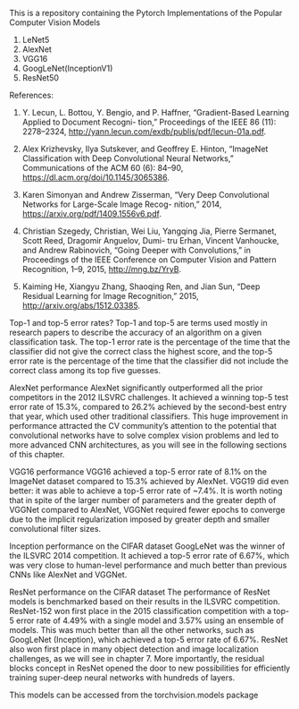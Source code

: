 This is a repository containing the Pytorch Implementations of the Popular Computer Vision Models
1. LeNet5 
2. AlexNet
3. VGG16
4. GoogLeNet(InceptionV1)
5. ResNet50


References: 
1. Y. Lecun, L. Bottou, Y. Bengio, and P. Haffner, “Gradient-Based Learning Applied to Document Recogni-
tion,” Proceedings of the IEEE 86 (11): 2278–2324, http://yann.lecun.com/exdb/publis/pdf/lecun-01a.pdf.

2. Alex Krizhevsky, Ilya Sutskever, and Geoffrey E. Hinton, “ImageNet Classification with Deep Convolutional
Neural Networks,” Communications of the ACM 60 (6): 84–90, https://dl.acm.org/doi/10.1145/3065386.

3. Karen Simonyan and Andrew Zisserman, “Very Deep Convolutional Networks for Large-Scale Image Recog-
nition,” 2014, https://arxiv.org/pdf/1409.1556v6.pdf.

4. Christian Szegedy, Christian, Wei Liu, Yangqing Jia, Pierre Sermanet, Scott Reed, Dragomir Anguelov, Dumi-
tru Erhan, Vincent Vanhoucke, and Andrew Rabinovich, “Going Deeper with Convolutions,” in Proceedings of
the IEEE Conference on Computer Vision and Pattern Recognition, 1–9, 2015, http://mng.bz/YryB.

5. Kaiming He, Xiangyu Zhang, Shaoqing Ren, and Jian Sun, “Deep Residual Learning for Image Recognition,”
2015, http://arxiv.org/abs/1512.03385.

Top-1 and top-5 error rates?
Top-1 and top-5 are terms used mostly in research papers to describe the accuracy
of an algorithm on a given classification task. The top-1 error rate is the percentage
of the time that the classifier did not give the correct class the highest score, and the
top-5 error rate is the percentage of the time that the classifier did not include the
correct class among its top five guesses.

AlexNet performance
AlexNet significantly outperformed all the prior competitors in the 2012 ILSVRC
challenges. It achieved a winning top-5 test error rate of 15.3%, compared to 26.2%
achieved by the second-best entry that year, which used other traditional classifiers.
This huge improvement in performance attracted the CV community’s attention to
the potential that convolutional networks have to solve complex vision problems and
led to more advanced CNN architectures, as you will see in the following sections of
this chapter.

VGG16 performance
VGG16 achieved a top-5 error rate of 8.1% on the ImageNet dataset compared to
15.3% achieved by AlexNet. VGG19 did even better: it was able to achieve a top-5
error rate of ~7.4%. It is worth noting that in spite of the larger number of parameters
and the greater depth of VGGNet compared to AlexNet, VGGNet required fewer
epochs to converge due to the implicit regularization imposed by greater depth and
smaller convolutional filter sizes.

Inception performance on the CIFAR dataset
GoogLeNet was the winner of the ILSVRC 2014 competition. It achieved a top-5 error
rate of 6.67%, which was very close to human-level performance and much better
than previous CNNs like AlexNet and VGGNet.

ResNet performance on the CIFAR dataset
The performance of ResNet models is benchmarked based on their results in the ILSVRC competition. ResNet-152
won first place in the 2015 classification competition with a top-5 error rate of 4.49%
with a single model and 3.57% using an ensemble of models. This was much better
than all the other networks, such as GoogLeNet (Inception), which achieved a top-5
error rate of 6.67%. ResNet also won first place in many object detection and image
localization challenges, as we will see in chapter 7. More importantly, the residual
blocks concept in ResNet opened the door to new possibilities for efficiently training
super-deep neural networks with hundreds of layers.

This models can be accessed from the torchvision.models package


